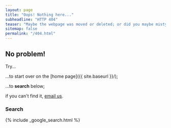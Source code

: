 ```yaml
---
layout: page
title: "Oops! Nothing here..."
subheadline: "HTTP 404"
teaser: "Maybe the webpage was moved or deleted; or did you maybe mistype the link?"
sitemap: false
permalink: "/404.html"
---
```

## No problem!

Try...

...to start over on the [home page]({{ site.baseurl }}/);

...to **search** below;

if you can't find it, [email us](mailto:mthomas7@ithaca.edu?Subject=CalcVidsWebsite).

### Search

{% include _google_search.html %}
